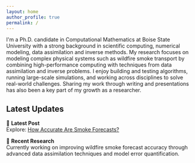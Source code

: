 ```yaml
---
layout: home
author_profile: true
permalink: /
---
```


I'm a Ph.D. candidate in Computational Mathematics at Boise State University with a strong background in scientific computing, numerical modeling, data assimilation and inverse methods. My research focuses on modeling complex physical systems such as wildfire smoke transport by combining high-performance computing with techniques from data assimilation and inverse problems. I enjoy building and testing algorithms, running large-scale simulations, and working across disciplines to solve real-world challenges. Sharing my work through writing and presentations has also been a key part of my growth as a researcher.

## Latest Updates

📰 **Latest Post**  
Explore: [How Accurate Are Smoke Forecasts?](./2025/07/07/how-accurate-are-smoke-forecasts/)

🔬 **Recent Research**  
Currently working on improving wildfire smoke forecast accuracy through advanced data assimilation techniques and model error quantification.

